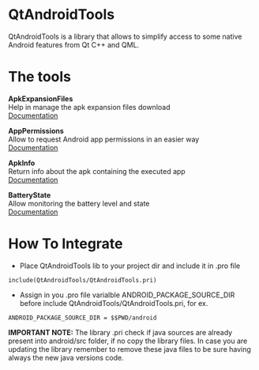 # QtAndroidTools
QtAndroidTools is a library that allows to simplify access to some native Android features from Qt C++ and QML.

# The tools

**ApkExpansionFiles**  
Help in manage the apk expansion files download  
[Documentation](https://falsinsoft.blogspot.com/2019/01/qtandroidtools-apkexpansionfiles.html)

**AppPermissions**  
Allow to request Android app permissions in an easier way  
[Documentation](https://falsinsoft.blogspot.com/2019/01/qtandroidtools-apppermissions.html)

**ApkInfo**  
Return info about the apk containing the executed app  
[Documentation](https://falsinsoft.blogspot.com/2019/01/qtandroidtools-apkinfo.html)

**BatteryState**  
Allow monitoring the battery level and state  
[Documentation](https://falsinsoft.blogspot.com/2019/01/qtandroidtools-batterystate.html)

# How To Integrate
- Place QtAndroidTools lib to your project dir and include it in .pro file
```
include(QtAndroidTools/QtAndroidTools.pri)
```

- Assign in you .pro file varialble ANDROID_PACKAGE_SOURCE_DIR before include QtAndroidTools/QtAndroidTools.pri, for ex.
```
ANDROID_PACKAGE_SOURCE_DIR = $$PWD/android
```

**IMPORTANT NOTE:** The library .pri check if java sources are already present into android/src folder, if no copy the library files. In case you are updating the library remember to remove these java files to be sure having always the new java versions code.